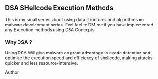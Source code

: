 ## DSA SHellcode Execution Methods

This is my small series about using data structures and algorithms on malware development series.
Feel feel to DM me if you have implemented any Execution methods using DSA Concepts.

### Why DSA ?

Using DSA Will give malware an great advantage to evade detection and optimize the execution speed and efficiency of shellcode, making attacks quicker and less resource-intensive.

Author: 

